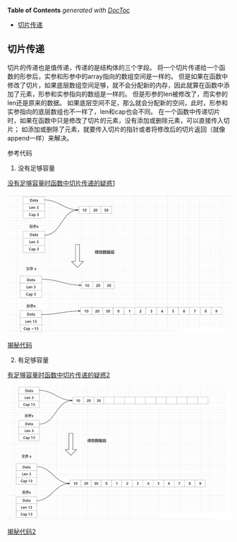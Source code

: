 <!-- START doctoc generated TOC please keep comment here to allow auto update -->
<!-- DON'T EDIT THIS SECTION, INSTEAD RE-RUN doctoc TO UPDATE -->
**Table of Contents**  *generated with [DocToc](https://github.com/thlorenz/doctoc)*

- [切片传递](#%E5%88%87%E7%89%87%E4%BC%A0%E9%80%92)

<!-- END doctoc generated TOC please keep comment here to allow auto update -->



## 切片传递

切片的传递也是值传递，传递的是结构体的三个字段。
将一个切片传递给一个函数的形参后，实参和形参中的array指向的数组空间是一样的。
但是如果在函数中修改了切片，如果底层数组空间足够，就不会分配新的内存，因此就算在函数中添加了元素，形参和实参指向的数组是一样的。
但是形参的len被修改了，而实参的len还是原来的数据。
如果底层空间不足，那么就会分配新的空间，此时，形参和实参指向的底层数组也不一样了，len和cap也会不同。
在一个函数中传递切片时，如果在函数中只是修改了切片的元素，没有添加或删除元素，可以直接传入切片；
如添加或删除了元素，就要传入切片的指针或者将修改后的切片返回（就像append一样）来解决。

参考代码

1. 没有足够容量

[没有足够容量时函数中切片传递的疑惑1](./01_slice_pass_confusition_without_enough_cap/main.go)

![](.img/slice_pass.png)

[揭秘代码](./02_slice_pass_reality_without_enough_cap/main.go)

2. 有足够容量

[有足够容量时函数中切片传递的疑惑2](chapter05_slice_n_array/02_slice_pass/03_slice_pass_confusition_fix_with_enough_cap)

![](.img/slice_pass2.png)

[揭秘代码2](chapter05_slice_n_array/02_slice_pass/04_slice_pass_confusition_with_enough_cap)
